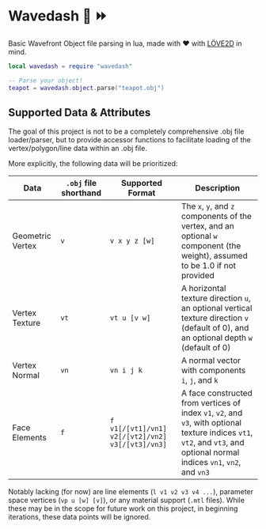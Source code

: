# Wavedash :ocean: :fast_forward:

Basic Wavefront Object file parsing in lua, made with :heart: with [LÖVE2D](https://love2d.org) in mind.

```lua
local wavedash = require "wavedash"

-- Parse your object!
teapot = wavedash.object.parse("teapot.obj")
```

## Supported Data & Attributes

The goal of this project is not to be a completely comprehensive .obj file loader/parser, but to provide accessor 
functions to facilitate loading of the vertex/polygon/line data within an .obj file. 

More explicitly, the following data will be prioritized:

| Data             | `.obj` file shorthand | Supported Format | Description |
|------------------|-----------------------|------------------|-------------|
| Geometric Vertex | `v`                   | `v x y z [w]`    | The `x`, `y`, and `z` components of the vertex, and an optional `w` component (the weight), assumed to be 1.0 if not provided|
| Vertex Texture   | `vt`                  | `vt u [v w]`     | A horizontal texture direction `u`, an optional vertical texture direction `v` (default of 0), and an optional depth `w` (default of 0)|
| Vertex Normal    | `vn`                  | `vn i j k`       | A normal vector with components `i`, `j`, and `k` |
| Face Elements    | `f`                   | `f v1[/[vt1]/vn1] v2[/[vt2]/vn2] v3[/[vt3]/vn3]`| A face constructed from vertices of index `v1`, `v2`, and `v3`, with optional texture indices `vt1`, `vt2`, and `vt3`, and optional normal indices `vn1`, `vn2`, and `vn3`|

Notably lacking (for now) are line elements (`l v1 v2 v3 v4 ...`), parameter space vertices (`vp u [w] [v]`), or any 
material support (`.mtl` files). While these may be in the scope for future work on this project, in beginning 
iterations, these data points will be ignored.

